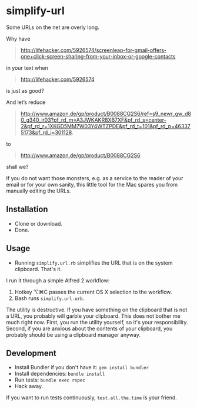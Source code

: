 # simplify-url

Some URLs on the net are overly long.

Why have
> <http://lifehacker.com/5926574/screenleap-for-gmail-offers-one+click-screen-sharing-from-your-inbox-or-google-contacts>

in your text when 
> <http://lifehacker.com/5926574> 

is just as good?

And let’s reduce
> <http://www.amazon.de/gp/product/B0088CG2S6/ref=s9_newr_gw_d80_g340_ir03?pf_rd_m=A3JWKAKR8XB7XF&pf_rd_s=center-2&pf_rd_r=1XKGD5MM7W03Y4WTZPDE&pf_rd_t=101&pf_rd_p=463375173&pf_rd_i=301128>.

to
> <http://www.amazon.de/gp/product/B0088CG2S6>

shall we?

If you do not want those monsters, e.g. as a service to the reader of your email or for your own sanity, this little tool for the Mac spares you from manually editing the URLs.


## Installation

* Clone or download.
* Done.


## Usage

* Running `simplify.url.rb` simplifies the URL that is on the system clipboard. That's it.

I run it through a simple Alfred 2 workflow:

1. Hotkey ⌥⌘C passes the current OS X selection to the workflow.
2. Bash runs `simplify.url.urb`.

The utility is destructive. If you have something on the clipboard that is not a URL, you probably will garble your clipboard. This does not bother me much right now. First, you run the utility yourself, so it's your responsibility. Second, if you are anxious about the contents of your clipboard, you probably should be using a clipboard manager anyway.


## Development

* Install Bundler if you don't have it: `gem install bundler`
* Install dependencies: `bundle install`
* Run tests: `bundle exec rspec`
* Hack away.

If you want to run tests continuously, `test.all.the.time` is your friend.
